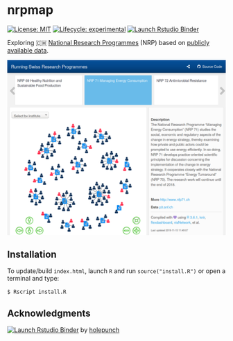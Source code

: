 # nrpmap

<!-- badges: start -->
[![License: MIT](https://img.shields.io/github/license/mashape/apistatus.svg)](https://github.com/zambujo/NRPmap/blob/master/LICENSE) 
[![Lifecycle: experimental](https://img.shields.io/badge/lifecycle-experimental-orange.svg)](https://www.tidyverse.org/lifecycle/#experimental) 
[![Launch Rstudio Binder](http://mybinder.org/badge_logo.svg)](https://mybinder.org/v2/gh/zambujo/nrpmap/master?urlpath=rstudio) 
<!-- badges: end -->


Exploring :switzerland: [National Research Programmes](https://www.sbfi.admin.ch/sbfi/en/home/research-and-innovation/research-and-innovation-in-switzerland/promotion-instruments/national-research-programmes-nrp.html) (NRP) based on [publicly available data](http://p3.snf.ch/Pages/DataAndDocumentation.aspx).

![screenshot](nrpmap.png)

## Installation

To update/build `index.html`, launch `R` and run `source("install.R")` or open a terminal and type:

```
$ Rscript install.R
```

## Acknowledgments 

[![Launch Rstudio Binder](http://mybinder.org/badge_logo.svg)](https://mybinder.org/v2/gh/zambujo/nrpmap/master?urlpath=rstudio) by [holepunch](https://karthik.github.io/holepunch/)
